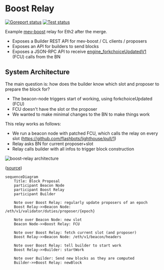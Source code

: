 # Boost Relay

[![Goreport status](https://goreportcard.com/badge/github.com/flashbots/boost-relay)](https://goreportcard.com/report/github.com/flashbots/boost-relay)
[![Test status](https://github.com/flashbots/boost-relay/workflows/Checks/badge.svg)](https://github.com/flashbots/boost-relay/actions?query=workflow%3A%22Checks%22)

Example [mev-boost](https://github.com/flashbots/mev-boost/) relay for Eth2 after the merge.

* Exposes a Builder REST API for mev-boost / CL clients / proposers
* Exposes an API for builders to send blocks
* Exposes a JSON-RPC API to receive [engine_forkchoiceUpdatedV1](https://github.com/ethereum/execution-apis/blob/main/src/engine/specification.md#engine_forkchoiceupdatedv1) (FCU) calls from the BN

## System Architecture

The main question is: how does the builder know which slot and proposer to prepare the block for?

* The beacon-node triggers start of working, using forkchoiceUpdated (FCU)
* FCU doesn't have the slot or the proposer
* We wanted to make minimal changes to the BN to make things work

This relay works as follows:

* We run a beacon node with patched FCU, which calls the relay on every slot (https://github.com/flashbots/lighthouse/pull/1)
* Relay asks BN for current proposer+slot
* Relay calls builder with all infos to trigger block construction

![boost-relay architecture](https://raw.githubusercontent.com/flashbots/boost-relay/main/docs/orverview.png)

([source](https://excalidraw.com/#json=l2Dy6WbGP59PvfBV4v2Fe,7hHy4xO_wtYpyv04vxfH6g))

```mermaid
sequenceDiagram
    Title: Block Proposal
    participant Beacon Node
    participant Boost Relay
    participant Builder

    Note over Boost Relay: regularly update proposers of an epoch
    Boost Relay->>Beacon Node: /eth/v1/validator/duties/proposer/{epoch}

    Note over Beacon Node: new slot
    Beacon Node->>Boost Relay: FCU

    Note over Boost Relay: fetch current slot (and proposer)
    Boost Relay->>Beacon Node: /eth/v1/beacon/headers

    Note over Boost Relay: tell builder to start work
    Boost Relay->>Builder: startWork

    Note over Builder: Send new blocks as they are computed
    Builder->>Boost Relay: newBlock
```
